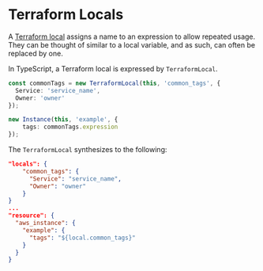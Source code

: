 # Terraform Locals

A [Terraform local](https://www.terraform.io/docs/configuration/locals.html) assigns a name to an expression to allow repeated usage. They can be thought of similar to a local variable, and as such, can often be replaced by one.

In TypeScript, a Terraform local is expressed by `TerraformLocal`.

```typescript
const commonTags = new TerraformLocal(this, 'common_tags', {
  Service: 'service_name',
  Owner: 'owner'
});

new Instance(this, 'example', {
    tags: commonTags.expression
});
```

The `TerraformLocal` synthesizes to the following:

```json
"locals": {
    "common_tags": {
      "Service": "service_name",
      "Owner": "owner"
    }
}
...
"resource": {
  "aws_instance": {
    "example": {
      "tags": "${local.common_tags}"
    }
  }
}
```
